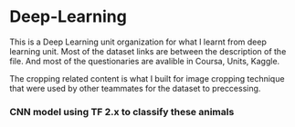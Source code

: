# Deep-Learning
This is a Deep Learning unit organization for what I learnt from deep learning unit. Most of the dataset links are between the description of the file. And most of the questionaries are avalible in Coursa, Units, Kaggle.

The cropping related content is what I built for image cropping technique that were used by other teammates for the dataset to preccessing.
### CNN model using TF 2.x to classify these animals
